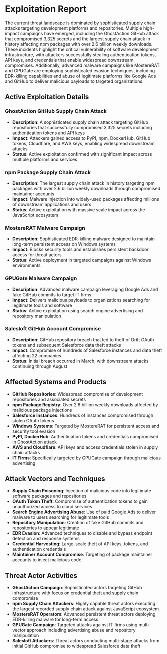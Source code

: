 # Exploitation Report

The current threat landscape is dominated by sophisticated supply chain attacks targeting development platforms and repositories. Multiple high-impact campaigns have emerged, including the GhostAction GitHub attack that compromised 3,325 secrets and the largest supply chain attack in history affecting npm packages with over 2.6 billion weekly downloads. These incidents highlight the critical vulnerability of software development infrastructure, with attackers successfully stealing authentication tokens, API keys, and credentials that enable widespread downstream compromises. Additionally, advanced malware campaigns like MostereRAT and GPUGate are employing sophisticated evasion techniques, including EDR-killing capabilities and abuse of legitimate platforms like Google Ads and GitHub to deliver malicious payloads to targeted organizations.

## Active Exploitation Details

### GhostAction GitHub Supply Chain Attack
- **Description**: A sophisticated supply chain attack targeting GitHub repositories that successfully compromised 3,325 secrets including authentication tokens and API keys
- **Impact**: Attackers gained access to PyPI, npm, DockerHub, GitHub tokens, Cloudflare, and AWS keys, enabling widespread downstream attacks
- **Status**: Active exploitation confirmed with significant impact across multiple platforms and services

### npm Package Supply Chain Attack
- **Description**: The largest supply chain attack in history targeting npm packages with over 2.6 billion weekly downloads through compromised maintainer accounts
- **Impact**: Malware injection into widely-used packages affecting millions of downstream applications and users
- **Status**: Active exploitation with massive scale impact across the JavaScript ecosystem

### MostereRAT Malware Campaign
- **Description**: Sophisticated EDR-killing malware designed to maintain long-term persistent access on Windows systems
- **Impact**: Blocks security tools and establishes persistent backdoor access for threat actors
- **Status**: Active deployment in targeted campaigns against Windows environments

### GPUGate Malware Campaign
- **Description**: Advanced malware campaign leveraging Google Ads and fake GitHub commits to target IT firms
- **Impact**: Delivers malicious payloads to organizations searching for legitimate tools and software
- **Status**: Active exploitation using search engine advertising and repository manipulation

### Salesloft GitHub Account Compromise
- **Description**: GitHub repository breach that led to theft of Drift OAuth tokens and subsequent Salesforce data theft attacks
- **Impact**: Compromise of hundreds of Salesforce instances and data theft affecting 22 companies
- **Status**: Initial breach occurred in March, with downstream attacks continuing through August

## Affected Systems and Products

- **GitHub Repositories**: Widespread compromise of development repositories and associated secrets
- **npm Package Registry**: Over 2.6 billion weekly downloads affected by malicious package injections
- **Salesforce Instances**: Hundreds of instances compromised through stolen OAuth tokens
- **Windows Systems**: Targeted by MostereRAT for persistent access and security tool evasion
- **PyPI, DockerHub**: Authentication tokens and credentials compromised in GhostAction attack
- **AWS and Cloudflare**: API keys and access credentials stolen in supply chain attacks
- **IT Firms**: Specifically targeted by GPUGate campaign through malicious advertising

## Attack Vectors and Techniques

- **Supply Chain Poisoning**: Injection of malicious code into legitimate software packages and repositories
- **OAuth Token Theft**: Compromise of authentication tokens to gain unauthorized access to cloud services
- **Search Engine Advertising Abuse**: Use of paid Google Ads to deliver malware to users searching for legitimate tools
- **Repository Manipulation**: Creation of fake GitHub commits and repositories to appear legitimate
- **EDR Evasion**: Advanced techniques to disable and bypass endpoint detection and response systems
- **Credential Harvesting**: Large-scale theft of API keys, tokens, and authentication credentials
- **Maintainer Account Compromise**: Targeting of package maintainer accounts to inject malicious code

## Threat Actor Activities

- **GhostAction Campaign**: Sophisticated actors targeting GitHub infrastructure with focus on credential theft and supply chain compromise
- **npm Supply Chain Attackers**: Highly capable threat actors executing the largest recorded supply chain attack against JavaScript ecosystem
- **MostereRAT Operators**: Advanced persistent threat actors deploying EDR-killing malware for long-term access
- **GPUGate Campaign**: Targeted attacks against IT firms using multi-vector approach including advertising abuse and repository manipulation
- **Salesloft Attackers**: Threat actors conducting multi-stage attacks from initial GitHub compromise to widespread Salesforce data theft
